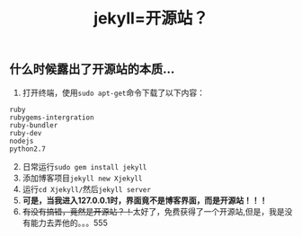 ﻿---
layout: post
title: 'jekyll=开源站？'
tags: jekyll 
category: dump Living
---

什么时候露出了开源站的本质...  
---

1. 打开终端，使用`sudo apt-get`命令下载了以下内容：
```
ruby
rubygems-intergration
ruby-bundler
ruby-dev
nodejs
python2.7
```
2. 日常运行`sudo gem install jekyll`  
3. 添加博客项目`jekyll new Xjekyll`  
4. 运行`cd Xjekyll/`然后`jekyll server`   
5. **可是，当我进入127.0.0.1时，界面竟不是博客界面，而是开源站！！！**  
6. ~~有没有搞错，竟然是开源站？！~~太好了，免费获得了一个开源站,但是，我是没有能力去弄他的。。。555
